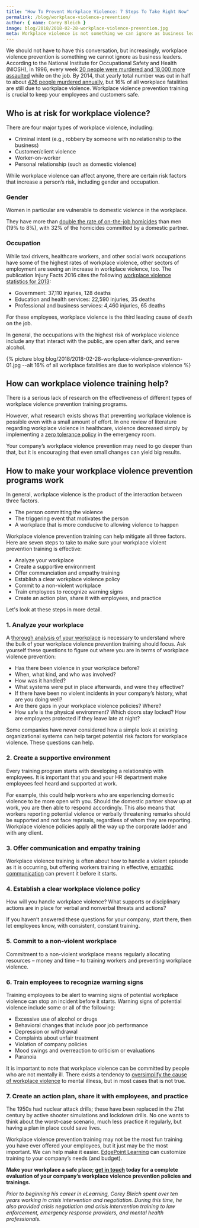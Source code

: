 ```yaml
---
title: "How To Prevent Workplace Violence: 7 Steps To Take Right Now"
permalink: /blog/workplace-violence-prevention/
author: { name: Corey Bleich }
image: blog/2018/2018-02-28-workplace-violence-prevention.jpg
meta: Workplace violence is not something we can ignore as business leaders. Here are steps you can take right now to prevent violent incidents in the future.
---
```


We should not have to have this conversation, but increasingly, workplace violence prevention is something we cannot ignore as business leaders. According to the National Institute for Occupational Safety and Health (NIOSH), in 1996, every week [20 people were murdered and 18,000 more assaulted](https://www.ncjrs.gov/App/abstractdb/AbstractDBDetails.aspx?id=163791) while on the job. By 2014, that yearly total number was cut in half to about [426 people murdered annually](https://www.bls.gov/iif/oshwc/cfoi/cfch0013.pdf), but 16% of all workplace fatalities are still due to workplace violence. Workplace violence prevention training is crucial to keep your employees and customers safe.

## Who is at risk for workplace violence?

There are four major types of workplace violence, including:

*  Criminal intent (e.g., robbery by someone with no relationship to the business)
*  Customer/client violence
*  Worker-on-worker
*  Personal relationship (such as domestic violence)

While workplace violence can affect anyone, there are certain risk factors that increase a person’s risk, including gender and occupation.

### Gender

Women in particular are vulnerable to domestic violence in the workplace.

They have more than [double the rate of on-the-job homicides](https://www.bls.gov/iif/oshwc/cfoi/cfch0013.pdf) than men (19% to 8%), with 32% of the homicides committed by a domestic partner.

### Occupation

While taxi drivers, healthcare workers, and other social work occupations have some of the highest rates of workplace violence, other sectors of employment are seeing an increase in workplace violence, too. The publication Injury Facts 2016 cites the following [workplace violence statistics for 2013](http://www.nsc.org/Membership%20Site%20Document%20Library/2015%20Injury%20Facts/NSC_InjuryFacts2015Ed.pdf):

*  Government: 37,110 injuries, 128 deaths
*  Education and health services: 22,590 injuries, 35 deaths
*  Professional and business services: 4,460 injuries, 65 deaths

For these employees, workplace violence is the third leading cause of death on the job.

In general, the occupations with the highest risk of workplace violence include any that interact with the public, are open after dark, and serve alcohol.

{% picture blog blog/2018/2018-02-28-workplace-violence-prevention-01.jpg --alt 16% of all workplace fatalities are due to workplace violence %}

## How can workplace violence training help?

There is a serious lack of research on the effectiveness of different types of workplace violence prevention training programs.

However, what research exists shows that preventing workplace violence is possible even with a small amount of effort. In one review of literature regarding workplace violence in healthcare, violence decreased simply by implementing a [zero tolerance policy](https://pdfs.semanticscholar.org/7733/f6e7d378ae23690372cde9b8c69484d275de.pdf) in the emergency room.

Your company’s workplace violence prevention may need to go deeper than that, but it is encouraging that even small changes can yield big results.

## How to make your workplace violence prevention programs work

In general, workplace violence is the product of the interaction between three factors.

*  The person committing the violence
*  The triggering event that motivates the person
*  A workplace that is more conducive to allowing violence to happen

Workplace violence prevention training can help mitigate all three factors. Here are seven steps to take to make sure your workplace violent prevention training is effective:

* Analyze your workplace
* Create a supportive environment
* Offer communciation and empathy training 
* Establish a clear workplace violence policy
* Commit to a non-violent workplace
* Train employees to recognize warning signs
* Create an action plan, share it with employees, and practice

Let's look at these steps in more detail.

### 1. Analyze your workplace

A [thorough analysis of your workplace](https://www.osha.gov/Publications/osha3153.pdf) is necessary to understand where the bulk of your workplace violence prevention training should focus. Ask yourself these questions to figure out where you are in terms of workplace violence prevention:

*  Has there been violence in your workplace before?
*  When, what kind, and who was involved?
*  How was it handled?
*  What systems were put in place afterwards, and were they effective?
*  If there have been no violent incidents in your company’s history, what are you doing well?
*  Are there gaps in your workplace violence policies? Where?
*  How safe is the physical environment? Which doors stay locked? How are employees protected if they leave late at night?

Some companies have never considered how a simple look at existing organizational systems can help target potential risk factors for workplace violence. These questions can help.

### 2. Create a supportive environment

Every training program starts with developing a relationship with employees. It is important that you and your HR department make employees feel heard and supported at work. 

For example, this could help workers who are experiencing domestic violence to be more open with you. Should the domestic partner show up at work, you are then able to respond accordingly. This also means that workers reporting potential violence or verbally threatening remarks should be supported and not face reprisals, regardless of whom they are reporting. Workplace violence policies apply all the way up the corporate ladder and with any client. 

### 3. Offer communication and empathy training

Workplace violence training is often about how to handle a violent episode as it is occurring, but offering workers training in effective, [empathic communication](/blog/train-for-soft-skills/) can prevent it before it starts.

### 4. Establish a clear workplace violence policy

How will you handle workplace violence? What supports or disciplinary actions are in place for verbal and nonverbal threats and actions?

If you haven’t answered these questions for your company, start there, then let employees know, with consistent, constant training.

### 5. Commit to a non-violent workplace

Commitment to a non-violent workplace means regularly allocating resources – money and time – to training workers and preventing workplace violence.

### 6. Train employees to recognize warning signs

Training employees to be alert to warning signs of potential workplace violence can stop an incident before it starts. Warning signs of potential violence include some or all of the following:

*  Excessive use of alcohol or drugs 
*  Behavioral changes that include poor job performance
*  Depression or withdrawal
*  Complaints about unfair treatment
*  Violation of company policies
*  Mood swings and overreaction to criticism or evaluations
*  Paranoia

It is important to note that workplace violence can be committed by people who are not mentally ill. There exists a tendency to [oversimplify the cause of workplace violence](http://workplacementalhealth.org/Mental-Health-Topics/Violence-in-the-Workplace) to mental illness, but in most cases that is not true.

### 7. Create an action plan, share it with employees, and practice

The 1950s had nuclear attack drills; these have been replaced in the 21st century by active shooter simulations and lockdown drills. No one wants to think about the worst-case scenario, much less practice it regularly, but having a plan in place could save lives.

Workplace violence prevention training may not be the most fun training you have ever offered your employees, but it just may be the most important. We can help make it easier. [EdgePoint Learning](/) can customize training to your company’s needs (and budget).

<strong>Make your workplace a safe place; [get in touch](/contact/) today for a complete evaluation of your company’s workplace violence prevention policies and trainings.</strong>

<em>Prior to beginning his career in eLearning, Corey Bleich spent over ten years working in crisis intervention and negotiation. During this time, he also provided crisis negotiation and crisis intervention training to law enforcement, emergency response providers, and mental health professionals.</em>
